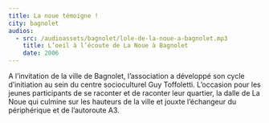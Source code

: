 ```yaml
---
title: La noue témoigne !
city: bagnolet
audios:
  - src: /audioassets/bagnolet/lole-de-la-noue-a-bagnolet.mp3
    title: L’oeil à l’écoute de La Noue à Bagnolet
    date: 2006
---
```


A l’invitation de la ville de Bagnolet, l’association a développé son cycle d’initiation au sein du centre socioculturel Guy Toffoletti. L’occasion pour les jeunes participants de se raconter et de raconter leur quartier, la dalle de La Noue qui culmine sur les hauteurs de la ville et jouxte l’échangeur du périphérique et de l’autoroute A3.
